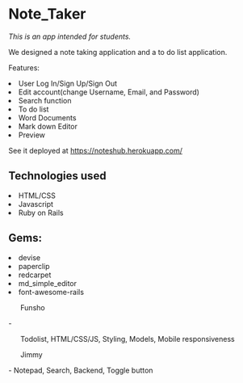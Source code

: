 # Note_Taker

*This is an app intended for students.*

We designed a note taking application and a to do list application.

Features:
<li>User Log In/Sign Up/Sign Out</li>
<li>Edit account(change Username, Email, and Password)</li>
<li>Search function</li>
<li>To do list</li>
<li>Word Documents</li>
<li>Mark down Editor</li>
<li>Preview</li>

See it deployed at https://noteshub.herokuapp.com/

## Technologies used
<li>HTML/CSS</li>
<li>Javascript</li>
<li>Ruby on Rails</li>

<h2>Gems:</h2>
<li>devise</li>
<li>paperclip</li>
<li>redcarpet</li>
<li>md_simple_editor</li>
<li>font-awesome-rails</li>

<ul>Funsho</ul> - <ol>Todolist, HTML/CSS/JS, Styling, Models, Mobile responsiveness</ol>
<ul>Jimmy</ul> - Notepad, Search, Backend, Toggle button
